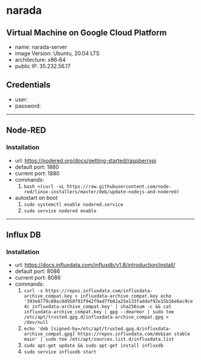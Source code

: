 # narada

## Virtual Machine on Google Cloud Platform
- name: narada-server 
- image Version: Ubuntu, 20.04 LTS
- architecture: x86‑64
- public IP: 35.232.56.17

## Credentials
- user: 
- password:

---

## Node-RED

### Installation
- url: https://nodered.org/docs/getting-started/raspberrypi
- default port: 1880
- current port: 1880
- commands:
  1. `bash <(curl -sL https://raw.githubusercontent.com/node-red/linux-installers/master/deb/update-nodejs-and-nodered)`
- autostart on boot
  1. `sudo systemctl enable nodered.service`
  2. `sudo service nodered enable`

---

## Influx DB

### Installation
- url: https://docs.influxdata.com/influxdb/v1.8/introduction/install/
- default port: 8086
- current port: 8086
- commands:
  1. `curl -s https://repos.influxdata.com/influxdata-archive_compat.key > influxdata-archive_compat.key
echo '393e8779c89ac8d958f81f942f9ad7fb82a25e133faddaf92e15b16e6ac9ce4c influxdata-archive_compat.key' | sha256sum -c && cat influxdata-archive_compat.key | gpg --dearmor | sudo tee /etc/apt/trusted.gpg.d/influxdata-archive_compat.gpg > /dev/null`
  2. `echo 'deb [signed-by=/etc/apt/trusted.gpg.d/influxdata-archive_compat.gpg] https://repos.influxdata.com/debian stable main' | sudo tee /etc/apt/sources.list.d/influxdata.list`
  3. `sudo apt-get update && sudo apt-get install influxdb`
  4. `sudo service influxdb start`

